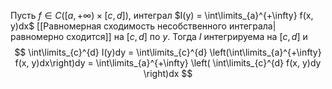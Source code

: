 Пусть $f \in C([a, +\infty) \times [c, d])$, интеграл $I(y) = \int\limits_{a}^{+\infty} f(x, y)dx$ [[Равномерная сходимость несобственного интеграла|равномерно сходится]] на $[c, d]$ по $y$.
Тогда $I$ интегрируема на $[c, d]$ и
$$
\int\limits_{c}^{d} I(y)dy = \int\limits_{c}^{d} \left(\int\limits_{a}^{+\infty} f(x, y)dx\right)dy = 
\int\limits_{a}^{+\infty} \left( \int\limits_{c}^{d} f(x, y)dy \right)dx
$$